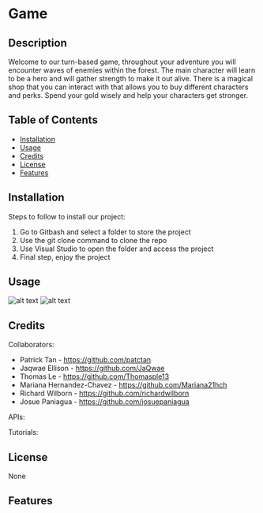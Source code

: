 # Game

## Description

Welcome to our turn-based game, throughout your adventure you will encounter waves of enemies within the forest. The main character will learn to be a hero and will gather strength to make it out alive. There is a magical shop that you can interact with that allows you to buy different characters and perks. Spend your gold wisely and help your characters get stronger.    

## Table of Contents

- [Installation](#installation)
- [Usage](#usage)
- [Credits](#credits)
- [License](#license)
- [Features](#features)

## Installation

Steps to follow to install our project:
1. Go to Gitbash and select a folder to store the project
2. Use the git clone command to clone the repo
3. Use Visual Studio to open the folder and access the project
4. Final step, enjoy the project

## Usage

![alt text](assets/images/screenshot.png)
![alt text](assets/images/screenshot.png)
## Credits

Collaborators:
- Patrick Tan - https://github.com/patctan
- Jaqwae Ellison - https://github.com/JaQwae
- Thomas Le - https://github.com/Thomasple13
- Mariana Hernandez-Chavez - https://github.com/Mariana21hch
- Richard Wilborn - https://github.com/richardwilborn
- Josue Paniagua - https://github.com/josuepaniagua

APIs:


Tutorials:


## License

None

## Features

